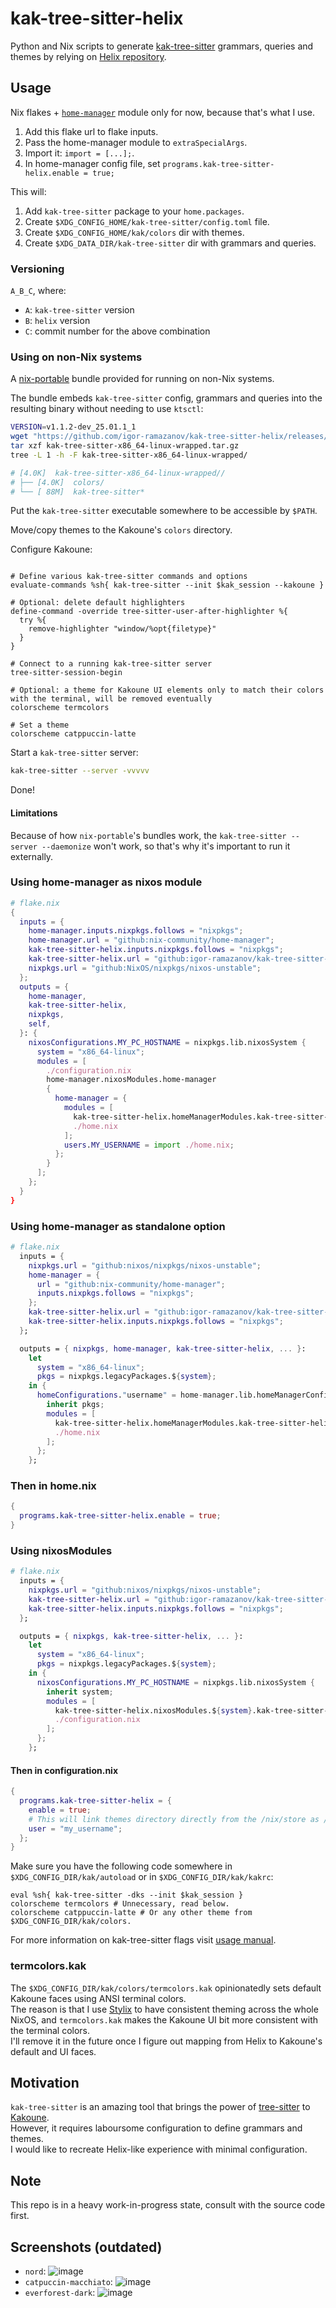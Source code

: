 # kak-tree-sitter-helix
Python and Nix scripts to generate [kak-tree-sitter](https://github.com/phaazon/kak-tree-sitter) grammars, queries and themes by relying on [Helix repository](https://github.com/helix-editor/helix).

## Usage
Nix flakes + [`home-manager`](https://nix-community.github.io/home-manager/index.xhtml) module only for now, because that's what I use.

1. Add this flake url to flake inputs.
2. Pass the home-manager module to `extraSpecialArgs`.
3. Import it: `import = [...];`.
4. In home-manager config file, set `programs.kak-tree-sitter-helix.enable = true;`

This will:
1. Add `kak-tree-sitter` package to your `home.packages`.
1. Create `$XDG_CONFIG_HOME/kak-tree-sitter/config.toml` file.
1. Create `$XDG_CONFIG_HOME/kak/colors` dir with themes.
1. Create `$XDG_DATA_DIR/kak-tree-sitter` dir with grammars and queries.


### Versioning
`A_B_C`, where:
- `A`: `kak-tree-sitter` version
- `B`: `helix` version
- `C`: commit number for the above combination

### Using on non-Nix systems
A [nix-portable](https://github.com/DavHau/nix-portable/tree/v012#bundle-programs) bundle provided for running on non-Nix systems.

The bundle embeds `kak-tree-sitter` config, grammars and queries into the resulting binary without needing to use `ktsctl`:
```bash
VERSION=v1.1.2-dev_25.01.1_1
wget "https://github.com/igor-ramazanov/kak-tree-sitter-helix/releases/download/${VERSION}/kak-tree-sitter-x86_64-linux-wrapped.tar.gz"
tar xzf kak-tree-sitter-x86_64-linux-wrapped.tar.gz
tree -L 1 -h -F kak-tree-sitter-x86_64-linux-wrapped/

# [4.0K]  kak-tree-sitter-x86_64-linux-wrapped//
# ├── [4.0K]  colors/
# └── [ 88M]  kak-tree-sitter*
```

Put the `kak-tree-sitter` executable somewhere to be accessible by `$PATH`.

Move/copy themes to the Kakoune's `colors` directory.

Configure Kakoune:
```KakScript

# Define various kak-tree-sitter commands and options
evaluate-commands %sh{ kak-tree-sitter --init $kak_session --kakoune }

# Optional: delete default highlighters
define-command -override tree-sitter-user-after-highlighter %{
  try %{
    remove-highlighter "window/%opt{filetype}"
  }
}

# Connect to a running kak-tree-sitter server
tree-sitter-session-begin

# Optional: a theme for Kakoune UI elements only to match their colors with the terminal, will be removed eventually
colorscheme termcolors

# Set a theme
colorscheme catppuccin-latte
```

Start a `kak-tree-sitter` server:
```bash
kak-tree-sitter --server -vvvvv
```

Done!

#### Limitations
Because of how `nix-portable`'s bundles work, the `kak-tree-sitter --server --daemonize` won't work, so that's why it's important to run it externally.

### Using home-manager as nixos module

```nix
# flake.nix
{
  inputs = {
    home-manager.inputs.nixpkgs.follows = "nixpkgs";
    home-manager.url = "github:nix-community/home-manager";
    kak-tree-sitter-helix.inputs.nixpkgs.follows = "nixpkgs";
    kak-tree-sitter-helix.url = "github:igor-ramazanov/kak-tree-sitter-helix";
    nixpkgs.url = "github:NixOS/nixpkgs/nixos-unstable";
  };
  outputs = {
    home-manager,
    kak-tree-sitter-helix,
    nixpkgs,
    self,
  }: {
    nixosConfigurations.MY_PC_HOSTNAME = nixpkgs.lib.nixosSystem {
      system = "x86_64-linux";
      modules = [
        ./configuration.nix
        home-manager.nixosModules.home-manager
        {
          home-manager = {
            modules = [
              kak-tree-sitter-helix.homeManagerModules.kak-tree-sitter-helix
              ./home.nix
            ];
            users.MY_USERNAME = import ./home.nix;
          };
        }
      ];
    };
  }
}

```

### Using home-manager as standalone option

```nix
# flake.nix
  inputs = {
    nixpkgs.url = "github:nixos/nixpkgs/nixos-unstable";
    home-manager = {
      url = "github:nix-community/home-manager";
      inputs.nixpkgs.follows = "nixpkgs";
    };
    kak-tree-sitter-helix.url = "github:igor-ramazanov/kak-tree-sitter-helix";
    kak-tree-sitter-helix.inputs.nixpkgs.follows = "nixpkgs";
  };

  outputs = { nixpkgs, home-manager, kak-tree-sitter-helix, ... }:
    let
      system = "x86_64-linux";
      pkgs = nixpkgs.legacyPackages.${system};
    in {
      homeConfigurations."username" = home-manager.lib.homeManagerConfiguration {
        inherit pkgs;
        modules = [ 
          kak-tree-sitter-helix.homeManagerModules.kak-tree-sitter-helix
          ./home.nix 
        ];
      };
    };
```

### Then in home.nix

```nix
{
  programs.kak-tree-sitter-helix.enable = true;
}
```

### Using nixosModules

```nix
# flake.nix
  inputs = {
    nixpkgs.url = "github:nixos/nixpkgs/nixos-unstable";
    kak-tree-sitter-helix.url = "github:igor-ramazanov/kak-tree-sitter-helix";
    kak-tree-sitter-helix.inputs.nixpkgs.follows = "nixpkgs";
  };

  outputs = { nixpkgs, kak-tree-sitter-helix, ... }:
    let
      system = "x86_64-linux";
      pkgs = nixpkgs.legacyPackages.${system};
    in {
      nixosConfigurations.MY_PC_HOSTNAME = nixpkgs.lib.nixosSystem {
        inherit system;
        modules = [ 
          kak-tree-sitter-helix.nixosModules.${system}.kak-tree-sitter-helix
          ./configuration.nix 
        ];
      };
    };
```

#### Then in configuration.nix

```nix
{
  programs.kak-tree-sitter-helix = {
    enable = true;
    # This will link themes directory directly from the /nix/store as /home/my_username/.config/kak/color/kak-tree-sitter-helix using systemd tmpfiles
    user = "my_username";
  };
}
```

Make sure you have the following code somewhere in `$XDG_CONFIG_DIR/kak/autoload` or in `$XDG_CONFIG_DIR/kak/kakrc`:
```KakScript
eval %sh{ kak-tree-sitter -dks --init $kak_session }
colorscheme termcolors # Unnecessary, read below.
colorscheme catppuccin-latte # Or any other theme from $XDG_CONFIG_DIR/kak/colors.
```
For more information on kak-tree-sitter flags visit [usage manual](https://github.com/hadronized/kak-tree-sitter/blob/master/docs/man/usage.md).

### termcolors.kak
The `$XDG_CONFIG_DIR/kak/colors/termcolors.kak` opinionatedly sets default Kakoune faces using ANSI terminal colors.\
The reason is that I use [Stylix](https://danth.github.io/stylix) to have consistent theming across the whole NixOS, and `termcolors.kak` makes the Kakoune UI bit more consistent with the terminal colors.\
I'll remove it in the future once I figure out mapping from Helix to Kakoune's default and UI faces.

## Motivation
`kak-tree-sitter` is an amazing tool that brings the power of [tree-sitter](https://tree-sitter.github.io/tree-sitter/) to [Kakoune](http://kakoune.org).\
However, it requires laboursome configuration to define grammars and themes.\
I would like to recreate Helix-like experience with minimal configuration.

## Note
This repo is in a heavy work-in-progress state, consult with the source code first.

## Screenshots (outdated)
* `nord`:
![image](https://github.com/igor-ramazanov/kak-tree-sitter-helix/assets/12570166/c9f64c37-15a0-481d-af74-619bed47ee25)
* `catpuccin-macchiato`:
![image](https://github.com/igor-ramazanov/kak-tree-sitter-helix/assets/12570166/f28c4193-d0b6-460e-b6aa-a6d483c63b09)
* `everforest-dark`:
![image](https://github.com/igor-ramazanov/kak-tree-sitter-helix/assets/12570166/14741873-8e1f-420b-ba2f-75c83784fab7)
